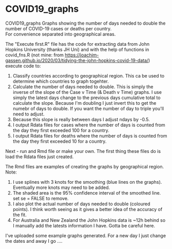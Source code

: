 # COVID19_graphs
COVID19_graphs
Graphs showing the number of days needed to double the number of COVID-19 cases or deaths per country.  
For convenience separated into geographical areas.

The "Execute first.R" file has the code for extracting data from John Hopkins University (thanks JH Uni) and with the help of functions in covid_fns.R (not mine: from https://joachim-gassen.github.io/2020/03/tidying-the-john-hopkins-covid-19-data/) execute code to:

1. Classify countries according to geographical region.  This ca be used to determine which countries to graph togehter.  
2. Calculate the number of days needed to double.  This is simply the inverse of the slope of the Case v Time (& Death v Time) graphs.  I use simply the  latest days change to the previous days cumulative total to calculate the slope.  Because I'm doubling I just invert this to get the numebr of days to double.  If you want the number of day to triple you'll need to adjust.
3. Because this slope is really between days I adjust ndays by -0.5.
4. I output Rdata files for cases where the number of days is counted from the day they first exceeded 100 for a country.  
5. I output Rdata files for deaths where the number of days is counted from the day they first exceeded 10 for a country.  

Next - run and Rmd file or make your own.  The first thing these files do is load the Rdata files just created.

The Rmd files are examples of creating the graphs by geographical region.  
Note:
1. I use splines with 3 knots for the smoothing (blue lines on the graphs).  Eventually more knots may need to be added. 
2. The shaded area is the 95% confidence interval of the smoothed line.  set se = FALSE to remove.  
3. I also plot the actual number of days needed to double (coloured points).  I think worth seeing as it gives a better idea of the accuracy of the fit.  
4. For Australia and New Zealand the John Hopkins data is ~12h behind so I manually add the latests information I have.  Gotta be careful here. 

I've uploaded some example graphs generated.  For a new day I just change the dates and away I go ....



